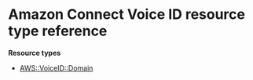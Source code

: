 # Amazon Connect Voice ID resource type reference<a name="AWS_VoiceID"></a>

**Resource types**
+ [AWS::VoiceID::Domain](aws-resource-voiceid-domain.md)